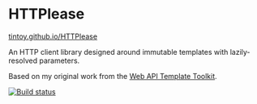 # HTTPlease

[tintoy.github.io/HTTPlease](https://tintoy.github.io/HTTPlease)

An HTTP client library designed around immutable templates with lazily-resolved parameters.

Based on my original work from the [Web API Template Toolkit](https://github.com/DimensionDataCBUSydney/Watt).

[![Build status](https://ci.appveyor.com/api/projects/status/95nuftpx9f1csgs8?svg=true)](https://ci.appveyor.com/project/tintoy/httplease)
